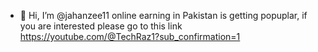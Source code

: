 - 👋 Hi, I’m @jahanzee11
online earning in Pakistan is getting popuplar, if you are interested please go to this link
https://youtube.com/@TechRaz1?sub_confirmation=1 
